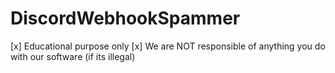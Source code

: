 # DiscordWebhookSpammer


[x] Educational purpose only
[x] We are NOT responsible of anything you do with our software (if its illegal)
